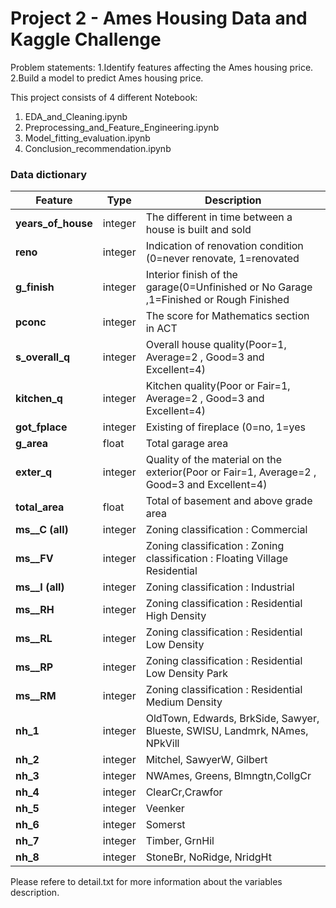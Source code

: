 # Project 2 - Ames Housing Data and Kaggle Challenge

Problem statements:
1.Identify features affecting the Ames housing price.
2.Build a model to predict Ames housing price.

This project consists of 4 different Notebook:
1. EDA_and_Cleaning.ipynb   
2. Preprocessing_and_Feature_Engineering.ipynb   
3. Model_fitting_evaluation.ipynb   
4. Conclusion_recommendation.ipynb  

### Data dictionary
|Feature|Type|Description|
|---|---|---|
|**years_of_house**|integer|The different in time between a house is built and sold| 
|**reno**|integer|Indication of renovation condition (0=never renovate, 1=renovated| 
|**g_finish**|integer|Interior finish of the garage(0=Unfinished or No Garage ,1=Finished or Rough Finished	| 
|**pconc**|integer|The score for Mathematics section in ACT| 
|**s_overall_q**|integer|Overall house quality(Poor=1, Average=2 , Good=3 and Excellent=4)| 
|**kitchen_q**|integer|Kitchen quality(Poor or Fair=1, Average=2 , Good=3 and Excellent=4)|
|**got_fplace**|integer|Existing of fireplace (0=no, 1=yes| 
|**g_area**|float|Total garage area| 
|**exter_q**|integer|Quality of the material on the exterior(Poor or Fair=1, Average=2 , Good=3 and Excellent=4) | 
|**total_area**|float|Total of basement and above grade area| 
|**ms__C (all)**|integer|Zoning classification : Commercial|
|**ms__FV**|integer|Zoning classification : Zoning classification : Floating Village Residential | 
|**ms__I (all)**|integer|Zoning classification : Industrial  | 
|**ms__RH**|integer|Zoning classification : Residential High Density |
|**ms__RL**|integer|Zoning classification : Residential Low Density | 
|**ms__RP**|integer|Zoning classification : Residential Low Density Park| 
|**ms__RM**|integer|Zoning classification : Residential Medium Density | 
|**nh_1**|integer|OldTown, Edwards, BrkSide, Sawyer, Blueste, SWISU, Landmrk, NAmes, NPkVill| 
|**nh_2**|integer|Mitchel, SawyerW, Gilbert| 
|**nh_3**|integer|NWAmes, Greens, Blmngtn,CollgCr|
|**nh_4**|integer|ClearCr,Crawfor|
|**nh_5**|integer|Veenker| 
|**nh_6**|integer|Somerst| 
|**nh_7**|integer|Timber, GrnHil| 
|**nh_8**|integer|StoneBr, NoRidge, NridgHt| 

Please refere to detail.txt for more information about the variables description.


              